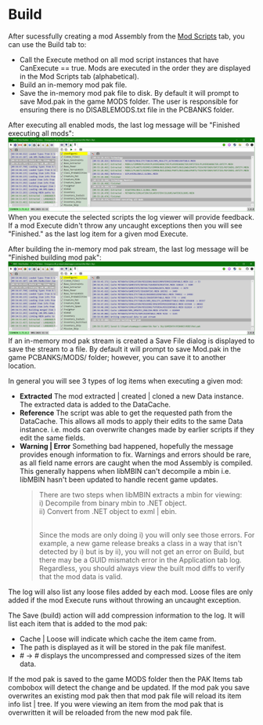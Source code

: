 # Build
After sucessfully creating a mod Assembly from the [Mod Scripts](../ScriptMod/ScriptMod.md) tab, you can use the Build tab to:
- Call the Execute method on all mod script instances that have CanExecute == true.
  Mods are executed in the order they are displayed in the Mod Scripts tab (alphabetical).
- Build an in-memory mod pak file.
- Save the in-memory mod pak file to disk.
  By default it will prompt to save Mod.pak in the game MODS folder.
  The user is responsible for ensuring there is no DISABLEMODS.txt file in the PCBANKS folder.

After executing all enabled mods, the last log message will be "Finished executing all mods":
![](Build1.png)
When you execute the selected scripts the log viewer will provide feedback.
If a mod Execute didn't throw any uncaught exceptions then you will see "Finished." as the last log item for a given mod Execute.

After building the in-memory mod pak stream, the last log message will be "Finished building mod pak":
![](Build2.png)
If an in-memory mod pak stream is created a Save File dialog is displayed to save the stream to a file.
By default it will prompt to save Mod.pak in the game PCBANKS/MODS/ folder; however, you can save it to another location.


In general you will see 3 types of log items when executing a given mod:
- **Extracted**  The mod extracted | created | cloned a new Data instance.
  The extracted data is added to the DataCache.
- **Reference**  The script was able to get the requested path from the DataCache.
  This allows all mods to apply their edits to the same Data instance.
  i.e. mods can overwrite changes made by earlier scripts if they edit the same fields.
- **Warning | Error**  Something bad happened, hopefully the message provides enough information to fix.
  Warnings and errors should be rare, as all field name errors are caught when the mod Assembly is compiled.
  This generally happens when libMBIN can't decompile a mbin i.e. libMBIN hasn't been updated to handle recent game updates.
  > There are two steps when libMBIN extracts a mbin for viewing:</br>
  > i) Decompile from binary mbin to .NET object.</br>
  > ii) Convert from .NET object to exml | ebin.</br></br>
  > 
  > Since the mods are only doing i) you will only see those errors.
  > For example, a new game release breaks a class in a way that isn't detected by i) but is by ii),
  > you will not get an error on Build, but there may be a GUID mismatch error in the Application tab log.
  > Regardless, you should always view the built mod diffs to verify that the mod data is valid.

The log will also list any loose files added by each mod.  Loose files are only added if the mod Execute runs without throwing an uncaught exception.

The Save (build) action will add compression information to the log.
It will list each item that is added to the mod pak:
- Cache | Loose will indicate which cache the item came from.
- The path is displayed as it will be stored in the pak file manifest.
- \# -> \# displays the uncompressed and compressed sizes of the item data.

If the mod pak is saved to the game MODS folder then the PAK Items tab combobox will detect the change and be updated.
If the mod pak you save overwrites an existing mod pak then that mod pak file will reload its item info list | tree.
If you were viewing an item from the mod pak that is overwritten it will be reloaded from the new mod pak file.

</br>
